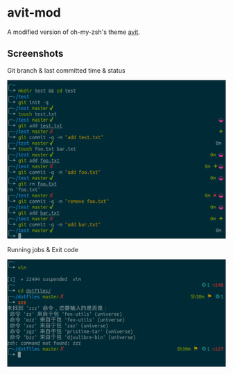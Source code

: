 # avit-mod

A modified version of oh-my-zsh's theme [avit](https://github.com/robbyrussell/oh-my-zsh/blob/master/themes/avit.zsh-theme).

## Screenshots

Git branch & last committed time & status

![](https://raw.githubusercontent.com/zlsun/avit-mod/master/screenshot/1.png)

Running jobs & Exit code

![](https://raw.githubusercontent.com/zlsun/avit-mod/master/screenshot/2.png)

